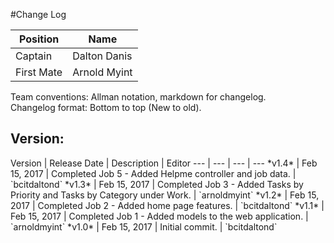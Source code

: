 #Change Log

Position | Name 
--- | ---
Captain | Dalton Danis
First Mate | Arnold Myint

Team conventions: Allman notation, markdown for changelog.  
Changelog format: Bottom to top (New to old).

<h2>Version: </h2>
Version | Release Date | Description  | Editor
--- | --- | --- | ---
*v1.4* | Feb 15, 2017 | Completed Job 5 - Added Helpme controller and job data. | `bcitdaltond`
*v1.3* | Feb 15, 2017 | Completed Job 3 - Added Tasks by Priority and Tasks by Category under Work. | `arnoldmyint`
*v1.2* | Feb 15, 2017 | Completed Job 2 - Added home page features. | `bcitdaltond`
*v1.1* | Feb 15, 2017 | Completed Job 1 - Added models to the web application. | `arnoldmyint`
*v1.0* | Feb 15, 2017 | Initial commit. | `bcitdaltond`